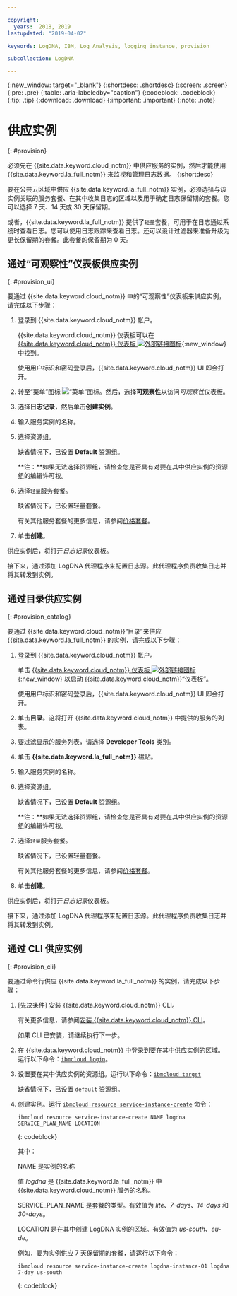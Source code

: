 ```yaml
---

copyright:
  years:  2018, 2019
lastupdated: "2019-04-02"

keywords: LogDNA, IBM, Log Analysis, logging instance, provision

subcollection: LogDNA

---
```


{:new_window: target="_blank"}
{:shortdesc: .shortdesc}
{:screen: .screen}
{:pre: .pre}
{:table: .aria-labeledby="caption"}
{:codeblock: .codeblock}
{:tip: .tip}
{:download: .download}
{:important: .important}
{:note: .note}

# 供应实例
{: #provision}

必须先在 {{site.data.keyword.cloud_notm}} 中供应服务的实例，然后才能使用 {{site.data.keyword.la_full_notm}} 来监视和管理日志数据。
{:shortdesc}

要在公共云区域中供应 {{site.data.keyword.la_full_notm}} 实例，必须选择与该实例关联的服务套餐、在其中收集日志的区域以及用于确定日志保留期的套餐。您可以选择 7 天、14 天或 30 天保留期。

或者，{{site.data.keyword.la_full_notm}} 提供了`轻量`套餐，可用于在日志通过系统时查看日志。您可以使用日志跟踪来查看日志。还可以设计过滤器来准备升级为更长保留期的套餐。此套餐的保留期为 0 天。


## 通过“可观察性”仪表板供应实例
{: #provision_ui}

要通过 {{site.data.keyword.cloud_notm}} 中的“可观察性”仪表板来供应实例，请完成以下步骤：

1. 登录到 {{site.data.keyword.cloud_notm}} 帐户。

    {{site.data.keyword.cloud_notm}} 仪表板可以在 [{{site.data.keyword.cloud_notm}} 仪表板 ![外部链接图标](../../icons/launch-glyph.svg "外部链接图标")](https://cloud.ibm.com/login){:new_window} 中找到。

	使用用户标识和密码登录后，{{site.data.keyword.cloud_notm}} UI 即会打开。

2. 转至“菜单”图标 ![“菜单”图标](../../icons/icon_hamburger.svg)。然后，选择**可观察性**以访问*可观察性*仪表板。

3. 选择**日志记录**，然后单击**创建实例**。 

4. 输入服务实例的名称。

5. 选择资源组。 

    缺省情况下，已设置 **Default** 资源组。

    **注：**如果无法选择资源组，请检查您是否具有对要在其中供应实例的资源组的编辑许可权。

6. 选择`轻量`服务套餐。 

    缺省情况下，已设置轻量套餐。

    有关其他服务套餐的更多信息，请参阅[价格套餐](/docs/services/Log-Analysis-with-LogDNA?topic=LogDNA-about#overview_pricing_plans)。

7. 单击**创建**。

供应实例后，将打开*日志记录*仪表板。 

接下来，通过添加 LogDNA 代理程序来配置日志源。此代理程序负责收集日志并将其转发到实例。 



## 通过目录供应实例
{: #provision_catalog}

要通过 {{site.data.keyword.cloud_notm}}“目录”来供应 {{site.data.keyword.la_full_notm}} 的实例，请完成以下步骤：

1. 登录到 {{site.data.keyword.cloud_notm}} 帐户。

    单击 [{{site.data.keyword.cloud_notm}} 仪表板 ![外部链接图标](../../icons/launch-glyph.svg "外部链接图标")](https://cloud.ibm.com/login){:new_window} 以启动 {{site.data.keyword.cloud_notm}}“仪表板”。

	使用用户标识和密码登录后，{{site.data.keyword.cloud_notm}} UI 即会打开。

2. 单击**目录**。这将打开 {{site.data.keyword.cloud_notm}} 中提供的服务的列表。

3. 要过滤显示的服务列表，请选择 **Developer Tools** 类别。

4. 单击 **{{site.data.keyword.la_full_notm}}** 磁贴。 

5. 输入服务实例的名称。

6. 选择资源组。 

    缺省情况下，已设置 **Default** 资源组。

    **注：**如果无法选择资源组，请检查您是否具有对要在其中供应实例的资源组的编辑许可权。

7. 选择`轻量`服务套餐。 

    缺省情况下，已设置轻量套餐。

    有关其他服务套餐的更多信息，请参阅[价格套餐](/docs/services/Log-Analysis-with-LogDNA?topic=LogDNA-about#overview_pricing_plans)。

8. 单击**创建**。

供应实例后，将打开*日志记录*仪表板。 

接下来，通过添加 LogDNA 代理程序来配置日志源。此代理程序负责收集日志并将其转发到实例。 



## 通过 CLI 供应实例
{: #provision_cli}

要通过命令行供应 {{site.data.keyword.la_full_notm}} 的实例，请完成以下步骤：

1. [先决条件] 安装 {{site.data.keyword.cloud_notm}} CLI。

   有关更多信息，请参阅[安装 {{site.data.keyword.cloud_notm}} CLI](/docs/cli?topic=cloud-cli-ibmcloud-cli#ibmcloud-cli)。

   如果 CLI 已安装，请继续执行下一步。

2. 在 {{site.data.keyword.cloud_notm}} 中登录到要在其中供应实例的区域。运行以下命令：[`ibmcloud login`](/docs/cli/reference/ibmcloud?topic=cloud-cli-ibmcloud_cli#ibmcloud_login)。

3. 设置要在其中供应实例的资源组。运行以下命令：[`ibmcloud target`](/docs/cli/reference/ibmcloud?topic=cloud-cli-ibmcloud_cli#ibmcloud_target)

    缺省情况下，已设置 `default` 资源组。

4. 创建实例。运行 [`ibmcloud resource service-instance-create`](/docs/cli/reference/ibmcloud?topic=cloud-cli-ibmcloud_commands_resource#ibmcloud_resource_service_instance_create) 命令：

    ```
    ibmcloud resource service-instance-create NAME logdna SERVICE_PLAN_NAME LOCATION
    ```
    {: codeblock}

    其中：

    NAME 是实例的名称

    值 *logdna* 是 {{site.data.keyword.la_full_notm}} 中 {{site.data.keyword.cloud_notm}} 服务的名称。

    SERVICE_PLAN_NAME 是套餐的类型。有效值为 *lite*、*7-days*、*14-days* 和 *30-days*。
    
    LOCATION 是在其中创建 LogDNA 实例的区域。有效值为 *us-south*、*eu-de*。

    例如，要为实例供应 7 天保留期的套餐，请运行以下命令：

    ```
    ibmcloud resource service-instance-create logdna-instance-01 logdna 7-day us-south
    ```
    {: codeblock}




